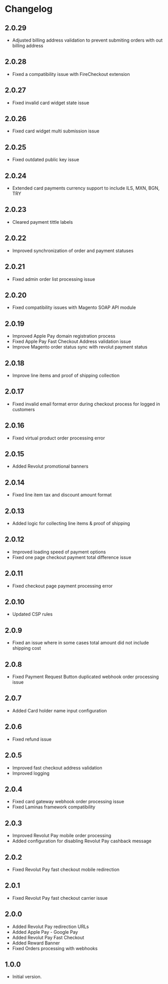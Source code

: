 # Changelog
## 2.0.29

- Adjusted billing address validation to prevent submiting orders with out billing address

## 2.0.28

- Fixed a compatibility issue with FireCheckout extension

## 2.0.27

- Fixed invalid card widget state issue

## 2.0.26

- Fixed card widget multi submission issue

## 2.0.25

- Fixed outdated public key issue

## 2.0.24

- Extended card payments currency support to include ILS, MXN, BGN, TRY

## 2.0.23

- Cleared payment tittle labels

## 2.0.22

- Improved synchronization of order and payment statuses

## 2.0.21

- Fixed admin order list processing issue

## 2.0.20

- Fixed compatibility issues with Magento SOAP API module

## 2.0.19

- Improved Apple Pay domain registration process
- Fixed Apple Pay Fast Checkout Address validation issue
- Improve Magento order status sync with revolut payment status

## 2.0.18

- Improve line items and proof of shipping collection

## 2.0.17

- Fixed invalid email format error during checkout process for logged in customers

## 2.0.16

- Fixed virtual product order processing error

## 2.0.15

- Added Revolut promotional banners

## 2.0.14

- Fixed line item tax and discount amount format

## 2.0.13

- Added logic for collecting line items & proof of shipping

## 2.0.12

- Improved loading speed of payment options
- Fixed one page checkout payment total difference issue

## 2.0.11

- Fixed checkout page payment processing error

## 2.0.10

- Updated CSP rules

## 2.0.9

- Fixed an issue where in some cases total amount did not include shipping cost

## 2.0.8

- Fixed Payment Request Button duplicated webhook order processing issue

## 2.0.7

- Added Card holder name input configuration

## 2.0.6

- Fixed refund issue

## 2.0.5

- Improved fast checkout address validation
- Improved logging

## 2.0.4

- Fixed card gateway webhook order processing issue
- Fixed Laminas framework compatibility

## 2.0.3

- Improved Revolut Pay mobile order processing
- Added configuration for disabling Revolut Pay cashback message

## 2.0.2

- Fixed Revolut Pay fast checkout mobile redirection

## 2.0.1

- Fixed Revolut Pay fast checkout carrier issue

## 2.0.0

- Added Revolut Pay redirection URLs
- Added Apple Pay - Google Pay
- Added Revolut Pay Fast Checkout
- Added Reward Banner
- Fixed Orders processing with webhooks

## 1.0.0

- Initial version.
